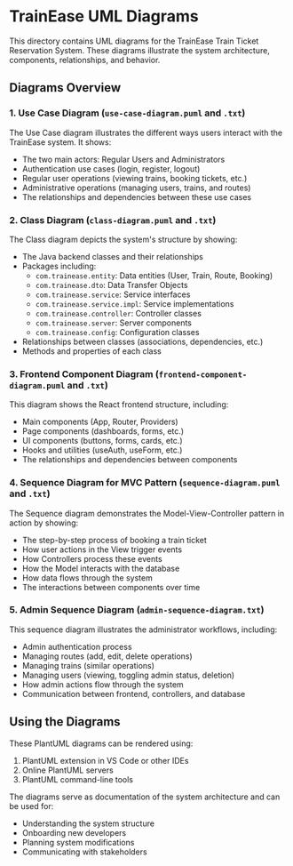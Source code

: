 # TrainEase UML Diagrams

This directory contains UML diagrams for the TrainEase Train Ticket Reservation System. These diagrams illustrate the system architecture, components, relationships, and behavior.

## Diagrams Overview

### 1. Use Case Diagram (`use-case-diagram.puml` and `.txt`)

The Use Case diagram illustrates the different ways users interact with the TrainEase system. It shows:

- The two main actors: Regular Users and Administrators
- Authentication use cases (login, register, logout)
- Regular user operations (viewing trains, booking tickets, etc.)
- Administrative operations (managing users, trains, and routes)
- The relationships and dependencies between these use cases

### 2. Class Diagram (`class-diagram.puml` and `.txt`)

The Class diagram depicts the system's structure by showing:

- The Java backend classes and their relationships
- Packages including:
  - `com.trainease.entity`: Data entities (User, Train, Route, Booking)
  - `com.trainease.dto`: Data Transfer Objects
  - `com.trainease.service`: Service interfaces
  - `com.trainease.service.impl`: Service implementations
  - `com.trainease.controller`: Controller classes
  - `com.trainease.server`: Server components
  - `com.trainease.config`: Configuration classes
- Relationships between classes (associations, dependencies, etc.)
- Methods and properties of each class

### 3. Frontend Component Diagram (`frontend-component-diagram.puml` and `.txt`)

This diagram shows the React frontend structure, including:

- Main components (App, Router, Providers)
- Page components (dashboards, forms, etc.)
- UI components (buttons, forms, cards, etc.)
- Hooks and utilities (useAuth, useForm, etc.)
- The relationships and dependencies between components

### 4. Sequence Diagram for MVC Pattern (`sequence-diagram.puml` and `.txt`)

The Sequence diagram demonstrates the Model-View-Controller pattern in action by showing:

- The step-by-step process of booking a train ticket
- How user actions in the View trigger events
- How Controllers process these events
- How the Model interacts with the database
- How data flows through the system
- The interactions between components over time

### 5. Admin Sequence Diagram (`admin-sequence-diagram.txt`)

This sequence diagram illustrates the administrator workflows, including:

- Admin authentication process
- Managing routes (add, edit, delete operations)
- Managing trains (similar operations)
- Managing users (viewing, toggling admin status, deletion)
- How admin actions flow through the system
- Communication between frontend, controllers, and database

## Using the Diagrams

These PlantUML diagrams can be rendered using:

1. PlantUML extension in VS Code or other IDEs
2. Online PlantUML servers
3. PlantUML command-line tools

The diagrams serve as documentation of the system architecture and can be used for:

- Understanding the system structure
- Onboarding new developers
- Planning system modifications
- Communicating with stakeholders

